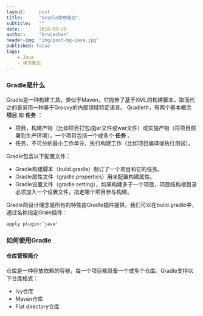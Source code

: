 ```yaml
---
layout:     post
title:      "Gradle使用笔记"
subtitle:   ""
date:       2016-03-20
author:     "brucechen"
header-img: "img/post-bg-java.jpg"
published: false
tags:
    - Java
    - 读书笔记
---
```


### Gradle是什么
Gradle是一种构建工具，类似于Maven，它抛弃了基于XML的构建脚本，取而代之的是采用一种基于Groovy的内部领域特定语言。
Gradle中，有两个基本概念 **项目** 和 **任务** ：
* 项目，构建产物（比如项目打包成jar文件或war文件）或实施产物（将项目部署到生产环境）。一个项目包括一个或多个 **任务** 。
* 任务，不可分的最小工作单元，执行构建工作（比如项目编译或执行测试）。

Gradle包含以下配置文件：
* Gradle构建脚本（build.gradle）制订了一个项目和它的任务。
* Gradle属性文件（gradle.properties）用来配置构建属性。
* Gradle设置文件（gradle.setting），如果构建多于一个项目，项目结构根目录必须加入一个设置文件，指定哪个项目参与构建。

Gradle的设计理念是所有的特性由Gradle插件提供，我们可以在build.gradle中，通过名称指定Grale插件：
```
apply plugin:'java'
```
 
### 如何使用Gradle
#### 仓库管理简介

仓库是一种存放依赖的容器，每一个项目都具备一个或多个仓库。Gradle支持以下仓库格式：
* Ivy仓库
* Maven仓库
* Flat directory仓库
